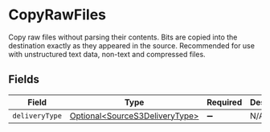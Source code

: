 # CopyRawFiles

Copy raw files without parsing their contents. Bits are copied into the destination exactly as they appeared in the source. Recommended for use with unstructured text data, non-text and compressed files.


## Fields

| Field                                                                          | Type                                                                           | Required                                                                       | Description                                                                    |
| ------------------------------------------------------------------------------ | ------------------------------------------------------------------------------ | ------------------------------------------------------------------------------ | ------------------------------------------------------------------------------ |
| `deliveryType`                                                                 | [Optional\<SourceS3DeliveryType>](../../models/shared/SourceS3DeliveryType.md) | :heavy_minus_sign:                                                             | N/A                                                                            |